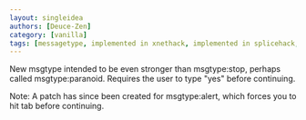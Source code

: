 ```yaml
---
layout: singleidea
authors: [Deuce-Zen]
category: [vanilla]
tags: [messagetype, implemented in xnethack, implemented in splicehack, implemented in evilhack]
---
```

New msgtype intended to be even stronger than msgtype:stop, perhaps called msgtype:paranoid. Requires the user to type "yes" before continuing.

Note: A patch has since been created for msgtype:alert, which forces you to hit tab before continuing.
